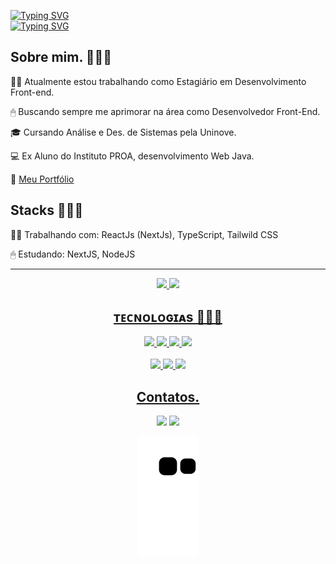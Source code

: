 <!-- ### Hello Hello, me chamo Pedro e seja Bem-vindo👋 -->

[![Typing SVG](https://readme-typing-svg.herokuapp.com?color=%2356FFD9&size=18&duration=6000&center=true&vCenter=true&width=600&lines=Hello+World+%3C3)](https://git.io/typing-svg)<br>
[![Typing SVG](https://readme-typing-svg.herokuapp.com?color=%2356FFD9&size=18&center=true&vCenter=true&width=600&lines=Ol%C3%A1+Devs%2C+me+chamo+Pedro%2C+seja+bem-vindo+ao+meu+perfil!+)](https://git.io/typing-svg)

<div> 
  <h2> Sobre mim.  🧑🏻‍💻  </h2>
  <p> 👨‍💻 Atualmente estou trabalhando como Estagiário  em Desenvolvimento Front-end. </p>
  <p> 🖱  Buscando sempre me aprimorar na área como Desenvolvedor Front-End. </p>
  <p> 🎓 Cursando Análise e Des. de Sistemas pela Uninove. </p>
  <p> 💻 Ex Aluno do Instituto PROA, desenvolvimento Web Java. </p>
  <p> 📃 <a href="https://pedro-henrique.vercel.app/">Meu Portfólio</a>
  
</div>
<div> 
  <h2> Stacks  🧑🏻‍💻  </h2>
  <p> 👨‍💻 Trabalhando com: ReactJs (NextJs), TypeScript, Tailwild CSS </p>
  <p> 🖱  Estudando: NextJS, NodeJS </p>
</div>

<hr>

<div align="center">
  <a href="https://github.com/pedro-costa22">
  <img height="160em" src="https://github-readme-stats.vercel.app/api?username=pedro-costa22&show_icons=true&theme=dracula&include_all_commits=true&count_private=true"/> 
  <img height="160em" src="https://github-readme-stats.vercel.app/api/top-langs/?username=pedro-costa22&layout=compact&langs_count=7&theme=dracula"/>
</div>
  
<div>
 <h2 align="center">ᴛᴇᴄɴᴏʟᴏɢɪᴀs 👨🏻‍💻 </h2>
 <div align="center">
   <span>
    <img height="30px" src="https://img.shields.io/badge/HTML5-E34F26?style=for-the-badge&logo=html5&logoColor=white">
   </span>
  
   <span>
    <img height="30px" src="https://img.shields.io/badge/CSS3-1572B6?style=for-the-badge&logo=css3&logoColor=white"/>
   </span>
   
   <span>
    <img height="30px" src="https://img.shields.io/badge/Sass-CC6699?style=for-the-badge&logo=sass&logoColor=white"/>
   </span>
  
   <span>
    <img height="30px" src="https://img.shields.io/badge/Bootstrap-563D7C?style=for-the-badge&logo=bootstrap&logoColor=white"/>
   </span>
   <br> <br>
   <span>
    <img height="30px" src="https://img.shields.io/badge/JavaScript-F7DF1E?style=for-the-badge&logo=javascript&logoColor=black"/>
   </span>
   
   <span>
    <img height="30px" src="https://img.shields.io/badge/React-20232A?style=for-the-badge&logo=react&logoColor=61DAFB"/>
   </span>
  
  
  
   <span>
    <img height="30px" src="https://img.shields.io/badge/MySQL-00000F?style=for-the-badge&logo=mysql&logoColor=white"/>
   </span>
    
 </div>
</div>
  
 <div align="center">
   <h2 align="center"> Contatos. </h2>
   <div align="center">
     
  <a href = "mailto:pedrohcosta.contato@gmail.com"><img src="https://img.shields.io/badge/-Gmail-%23333?style=for-the-badge&logo=gmail&logoColor=white" target="_blank"></a>
  <a href="https://www.linkedin.com/in/pedro-henrique-costa-b272b7216/" target="_blank"><img src="https://img.shields.io/badge/-LinkedIn-%230077B5?style=for-the-badge&logo=linkedin&logoColor=white" target="_blank"></a> 
     
   </div>
   
  ![Snake animation](https://github.com/pedro-costa22/pedro-costa22/blob/output/github-contribution-grid-snake.svg)
 </div>  
  
  
 
